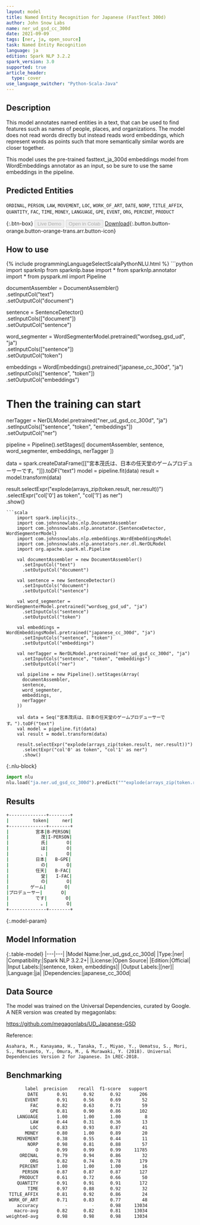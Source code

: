 ```yaml
---
layout: model
title: Named Entity Recognition for Japanese (FastText 300d)
author: John Snow Labs
name: ner_ud_gsd_cc_300d
date: 2021-09-09
tags: [ner, ja, open_source]
task: Named Entity Recognition
language: ja
edition: Spark NLP 3.2.2
spark_version: 3.0
supported: true
article_header:
  type: cover
use_language_switcher: "Python-Scala-Java"
---
```


## Description

This model annotates named entities in a text, that can be used to find features such as names of people, places, and organizations. The model does not read words directly but instead reads word embeddings, which represent words as points such that more semantically similar words are closer together.

This model uses the pre-trained fasttext_ja_300d embeddings model from WordEmbeddings annotator as an input, so be sure to use the same embeddings in the pipeline.

## Predicted Entities

`ORDINAL`, `PERSON`, `LAW`, `MOVEMENT`, `LOC`, `WORK_OF_ART`, `DATE`, `NORP`, `TITLE_AFFIX`, `QUANTITY`, `FAC`, `TIME`, `MONEY`, `LANGUAGE`, `GPE`, `EVENT`, `ORG`, `PERCENT`, `PRODUCT`

{:.btn-box}
<button class="button button-orange" disabled>Live Demo</button>
<button class="button button-orange" disabled>Open in Colab</button>
[Download](https://s3.amazonaws.com/auxdata.johnsnowlabs.com/public/models/ner_ud_gsd_cc_300d_ja_3.2.2_3.0_1631189041655.zip){:.button.button-orange.button-orange-trans.arr.button-icon}

## How to use



<div class="tabs-box" markdown="1">
{% include programmingLanguageSelectScalaPythonNLU.html %}
```python
import sparknlp
from sparknlp.base import *
from sparknlp.annotator import *
from pyspark.ml import Pipeline

documentAssembler = DocumentAssembler() \
    .setInputCol("text") \
    .setOutputCol("document")

sentence = SentenceDetector() \
    .setInputCols(["document"]) \
    .setOutputCol("sentence")

word_segmenter = WordSegmenterModel.pretrained("wordseg_gsd_ud", "ja") \
    .setInputCols(["sentence"]) \
    .setOutputCol("token")

embeddings = WordEmbeddings().pretrained("japanese_cc_300d", "ja") \
    .setInputCols(["sentence", "token"]) \
    .setOutputCol("embeddings")
    
# Then the training can start
nerTagger = NerDLModel.pretrained("ner_ud_gsd_cc_300d", "ja") \
    .setInputCols(["sentence", "token", "embeddings"]) \
    .setOutputCol("ner")

pipeline = Pipeline().setStages([
    documentAssembler,
    sentence,
    word_segmenter,
    embeddings,
    nerTagger
])

data = spark.createDataFrame([["宮本茂氏は、日本の任天堂のゲームプロデューサーです。"]]).toDF("text")
model = pipeline.fit(data)
result = model.transform(data)

result.selectExpr("explode(arrays_zip(token.result, ner.result))") \
  .selectExpr("col['0'] as token", "col['1'] as ner") \
  .show()
```
```scala
    import spark.implicits._
    import com.johnsnowlabs.nlp.DocumentAssembler
    import com.johnsnowlabs.nlp.annotator.{SentenceDetector, WordSegmenterModel}
    import com.johnsnowlabs.nlp.embeddings.WordEmbeddingsModel
    import com.johnsnowlabs.nlp.annotators.ner.dl.NerDLModel
    import org.apache.spark.ml.Pipeline

    val documentAssembler = new DocumentAssembler()
      .setInputCol("text")
      .setOutputCol("document")

    val sentence = new SentenceDetector()
      .setInputCols("document")
      .setOutputCol("sentence")

    val word_segmenter = WordSegmenterModel.pretrained("wordseg_gsd_ud", "ja")
      .setInputCols("sentence")
      .setOutputCol("token")

    val embeddings = WordEmbeddingsModel.pretrained("japanese_cc_300d", "ja")
      .setInputCols("sentence", "token")
      .setOutputCol("embeddings")

    val nerTagger = NerDLModel.pretrained("ner_ud_gsd_cc_300d", "ja")
      .setInputCols("sentence", "token", "embeddings")
      .setOutputCol("ner")

    val pipeline = new Pipeline().setStages(Array(
      documentAssembler,
      sentence,
      word_segmenter,
      embeddings,
      nerTagger
    ))

    val data = Seq("宮本茂氏は、日本の任天堂のゲームプロデューサーです。").toDF("text")
    val model = pipeline.fit(data)
    val result = model.transform(data)

    result.selectExpr("explode(arrays_zip(token.result, ner.result))")
      .selectExpr("col'0' as token", "col'1' as ner")
      .show()
```


{:.nlu-block}
```python
import nlu
nlu.load("ja.ner.ud_gsd_cc_300d").predict("""explode(arrays_zip(token.result, ner.result))""")
```

</div>

## Results

```bash
+--------------+--------+
|         token|     ner|
+--------------+--------+
|          宮本|B-PERSON|
|            茂|I-PERSON|
|            氏|       O|
|            は|       O|
|            、|       O|
|          日本|   B-GPE|
|            の|       O|
|          任天|   B-FAC|
|            堂|   I-FAC|
|            の|       O|
|        ゲーム|       O|
|プロデューサー|       O|
|          です|       O|
|            。|       O|
+--------------+--------+
```

{:.model-param}
## Model Information

{:.table-model}
|---|---|
|Model Name:|ner_ud_gsd_cc_300d|
|Type:|ner|
|Compatibility:|Spark NLP 3.2.2+|
|License:|Open Source|
|Edition:|Official|
|Input Labels:|[sentence, token, embeddings]|
|Output Labels:|[ner]|
|Language:|ja|
|Dependencies:|japanese_cc_300d|

## Data Source

The model was trained on the Universal Dependencies, curated by Google. A NER version was created by megagonlabs:

https://github.com/megagonlabs/UD_Japanese-GSD

Reference:

    Asahara, M., Kanayama, H., Tanaka, T., Miyao, Y., Uematsu, S., Mori, S., Matsumoto, Y., Omura, M., & Murawaki, Y. (2018). Universal Dependencies Version 2 for Japanese. In LREC-2018.

## Benchmarking

```bash
       label  precision    recall  f1-score   support
        DATE       0.91      0.92      0.92       206
       EVENT       0.91      0.56      0.69        52
         FAC       0.82      0.63      0.71        59
         GPE       0.81      0.90      0.86       102
    LANGUAGE       1.00      1.00      1.00         8
         LAW       0.44      0.31      0.36        13
         LOC       0.83      0.93      0.87        41
       MONEY       0.80      1.00      0.89        20
    MOVEMENT       0.38      0.55      0.44        11
        NORP       0.98      0.81      0.88        57
           O       0.99      0.99      0.99     11785
     ORDINAL       0.79      0.94      0.86        32
         ORG       0.82      0.74      0.78       179
     PERCENT       1.00      1.00      1.00        16
      PERSON       0.87      0.87      0.87       127
     PRODUCT       0.61      0.72      0.66        50
    QUANTITY       0.91      0.91      0.91       172
        TIME       0.97      0.88      0.92        32
 TITLE_AFFIX       0.81      0.92      0.86        24
 WORK_OF_ART       0.71      0.83      0.77        48
    accuracy          -         -      0.98     13034
   macro-avg       0.82      0.82      0.81     13034
weighted-avg       0.98      0.98      0.98     13034
```